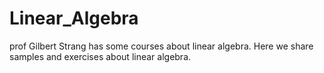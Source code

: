 # Linear_Algebra
prof Gilbert Strang has some courses about linear algebra. Here we share samples and exercises about linear algebra.
